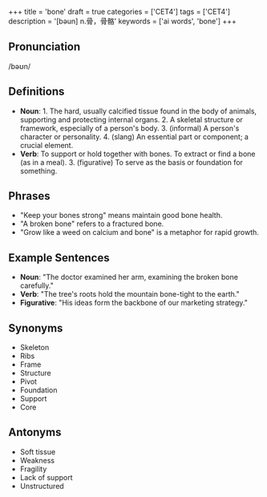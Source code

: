 +++
title = 'bone'
draft = true
categories = ['CET4']
tags = ['CET4']
description = '[bəun] n.骨，骨骼'
keywords = ['ai words', 'bone']
+++

## Pronunciation
/bəʊn/

## Definitions
- **Noun**: 1. The hard, usually calcified tissue found in the body of animals, supporting and protecting internal organs. 2. A skeletal structure or framework, especially of a person's body. 3. (informal) A person's character or personality. 4. (slang) An essential part or component; a crucial element. 
- **Verb**: To support or hold together with bones. To extract or find a bone (as in a meal). 3. (figurative) To serve as the basis or foundation for something.

## Phrases
- "Keep your bones strong" means maintain good bone health.
- "A broken bone" refers to a fractured bone.
- "Grow like a weed on calcium and bone" is a metaphor for rapid growth.

## Example Sentences
- **Noun**: "The doctor examined her arm, examining the broken bone carefully."
- **Verb**: "The tree's roots hold the mountain bone-tight to the earth."
- **Figurative**: "His ideas form the backbone of our marketing strategy."

## Synonyms
- Skeleton
- Ribs
- Frame
- Structure
- Pivot
- Foundation
- Support
- Core

## Antonyms
- Soft tissue
- Weakness
- Fragility
- Lack of support
- Unstructured

